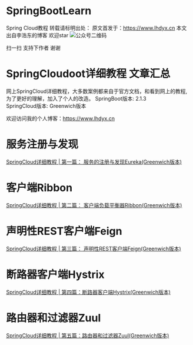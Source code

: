 # SpringBootLearn
Spring Cloud教程
转载请标明出处： 原文首发于：https://www.lhdyx.cn 本文出自李浩东的博客  欢迎star
![公众号二维码](https://static.lhdyx.cn/images/qrcode.jpg)

扫一扫 支持下作者 谢谢

# SpringCloudoot详细教程 文章汇总
网上SpringCloud详细教程，大多数案例都来自于官方文档，和看到网上的教程,为了更好的理解，加入了个人的改造。
SpringBoot版本: 2.1.3  
SpringCloud版本: Greenwich版本  

欢迎访问我的个人博客：https://www.lhdyx.cn  
# 服务注册与发现
[SpringCloud详细教程 | 第一篇： 服务的注册与发现Eureka(Greenwich版本)](https://www.lhdyx.cn/article/79)
# 客户端Ribbon
[SpringCloud详细教程 | 第二篇： 客户端负载平衡器Ribbon(Greenwich版本)](https://www.lhdyx.cn/article/80)
# 声明性REST客户端Feign
[SpringCloud详细教程 | 第三篇： 声明性REST客户端Feign(Greenwich版本)](https://www.lhdyx.cn/article/81)
# 断路器客户端Hystrix
[SpringCloud详细教程 | 第四篇：断路器客户端Hystrix(Greenwich版本)](https://www.lhdyx.cn/article/82)
# 路由器和过滤器Zuul
[SpringCloud详细教程 | 第五篇：路由器和过滤器Zuul(Greenwich版本)](https://www.lhdyx.cn/article/83)
